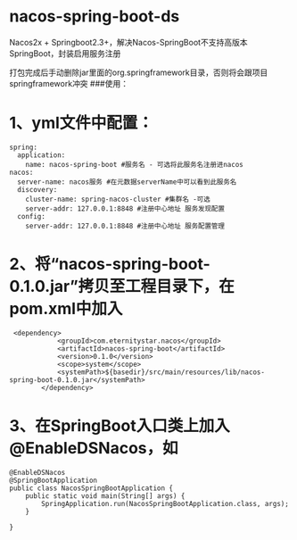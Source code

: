 # nacos-spring-boot-ds
Nacos2x + Springboot2.3+，解决Nacos-SpringBoot不支持高版本SpringBoot，封装启用服务注册

打包完成后手动删除jar里面的org.springframework目录，否则将会跟项目springframework冲突
###使用：
# 1、yml文件中配置：
```
spring:
  application:
    name: nacos-spring-boot #服务名 - 可选将此服务名注册进nacos
nacos:
  server-name: nacos服务 #在元数据serverName中可以看到此服务名
  discovery:
    cluster-name: spring-nacos-cluster #集群名 -可选
    server-addr: 127.0.0.1:8848 #注册中心地址 服务发现配置
  config:
    server-addr: 127.0.0.1:8848 #注册中心地址 服务配置管理
```
# 2、将“nacos-spring-boot-0.1.0.jar”拷贝至工程目录下，在pom.xml中加入
```
 <dependency>
            <groupId>com.eternitystar.nacos</groupId>
            <artifactId>nacos-spring-boot</artifactId>
            <version>0.1.0</version>
            <scope>system</scope>
            <systemPath>${basedir}/src/main/resources/lib/nacos-spring-boot-0.1.0.jar</systemPath>
        </dependency>
```
# 3、在SpringBoot入口类上加入@EnableDSNacos，如
```
@EnableDSNacos
@SpringBootApplication
public class NacosSpringBootApplication {
    public static void main(String[] args) {
        SpringApplication.run(NacosSpringBootApplication.class, args);
    }

}
```
